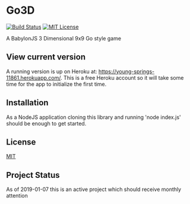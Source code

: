 # Go3D

[![Build Status][travis-badge]][travis]
[![MIT License][license-badge]][license]

A BabylonJS 3 Dimensional 9x9 Go style game

## View current version

A running version is up on Heroku at: https://young-springs-11861.herokuapp.com/. This is a free Heroku account so it will take some time for the app to initialize the first time.

## Installation

As a NodeJS application cloning this library and running 'node index.js' should be enough to get started. 

## License

[MIT](https://github.com/yazheirx/go3/blob/master/LICENSE)

## Project Status

As of 2019-01-07 this is an active project which should receive monthly attention

[travis-badge]: https://travis-ci.com/yazheirx/Go3D.svg?branch=relevant-confusion
[travis]: https://travis-ci.com/yazheirx/Go3D.svg
[license-badge]: https://img.shields.io/badge/license-MIT-blue.svg?style=flat-square
[license]: https://github.com/yazheirx/go3/blob/master/LICENSE

